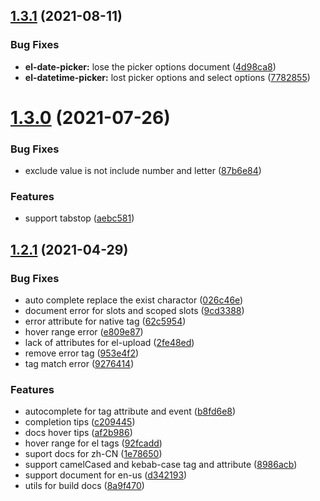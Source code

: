 ## [1.3.1](https://github.com/HULANG-BTB/element-ui-helper/compare/v1.3.0...v1.3.1) (2021-08-11)


### Bug Fixes

* **el-date-picker:** lose the picker options document ([4d98ca8](https://github.com/HULANG-BTB/element-ui-helper/commit/4d98ca84172ec24b73238e78577a09ab99537645))
* **el-datetime-picker:** lost picker options and select options ([7782855](https://github.com/HULANG-BTB/element-ui-helper/commit/7782855f841391d14f95b9871a5ea317a72f330d))



# [1.3.0](https://github.com/HULANG-BTB/element-ui-helper/compare/v1.2.1...v1.3.0) (2021-07-26)


### Bug Fixes

* exclude value is not include number and letter ([87b6e84](https://github.com/HULANG-BTB/element-ui-helper/commit/87b6e84f2dfae2114f91fbac39793a6341f35f3a))


### Features

* support tabstop ([aebc581](https://github.com/HULANG-BTB/element-ui-helper/commit/aebc5814e3dd4029e17851d0fcdecd18a8adaa15))



## [1.2.1](https://github.com/HULANG-BTB/element-ui-helper/compare/af2b986f44a9dedf89cb238bea98b103feac5a7f...v1.2.1) (2021-04-29)


### Bug Fixes

* auto complete replace the exist charactor ([026c46e](https://github.com/HULANG-BTB/element-ui-helper/commit/026c46e9c620a9209deae7cd7e66d2fc5d79eb4f))
* document error for slots and scoped slots ([9cd3388](https://github.com/HULANG-BTB/element-ui-helper/commit/9cd33881f2d98af0f347b4c87f1ebbc0eda4143e))
* error attribute for native tag ([62c5954](https://github.com/HULANG-BTB/element-ui-helper/commit/62c59542421b042a164e8726ac8d64d95a08933c))
* hover range error ([e809e87](https://github.com/HULANG-BTB/element-ui-helper/commit/e809e87aa2bf252e5dc86a3cfc1112c6be3c2015))
* lack of attributes for el-upload ([2fe48ed](https://github.com/HULANG-BTB/element-ui-helper/commit/2fe48ed639adeada1683bb631d83f36189262982))
* remove error tag ([953e4f2](https://github.com/HULANG-BTB/element-ui-helper/commit/953e4f2c6bd057a35cbf6e3c0767ff62b71d866b))
* tag match error ([9276414](https://github.com/HULANG-BTB/element-ui-helper/commit/9276414939dc58564af4c83a2f73085d3d65350b))


### Features

* autocomplete for tag attribute and event ([b8fd6e8](https://github.com/HULANG-BTB/element-ui-helper/commit/b8fd6e80cfc0a1c7e9733af4c3525c2ee9bb7fbf))
* completion tips ([c209445](https://github.com/HULANG-BTB/element-ui-helper/commit/c209445489e98c3d321b1da45c9693ea0e277ffe))
* docs hover tips ([af2b986](https://github.com/HULANG-BTB/element-ui-helper/commit/af2b986f44a9dedf89cb238bea98b103feac5a7f))
* hover range for el tags ([92fcadd](https://github.com/HULANG-BTB/element-ui-helper/commit/92fcadd9f05d543d1944949643746b93318e9b23))
* suport docs for zh-CN ([1e78650](https://github.com/HULANG-BTB/element-ui-helper/commit/1e7865088631536cad982b63b6ba5ffa80adaff1))
* support camelCased and kebab-case tag and attribute ([8986acb](https://github.com/HULANG-BTB/element-ui-helper/commit/8986acb5d99ced30728fb8dc02eae9805ece3462))
* support document for en-us ([d342193](https://github.com/HULANG-BTB/element-ui-helper/commit/d342193f23cde3a79f72595f2bc02acd0055b554))
* utils for build docs ([8a9f470](https://github.com/HULANG-BTB/element-ui-helper/commit/8a9f4700ddd7e923b828ddacb7912fb631c8b9d5))



